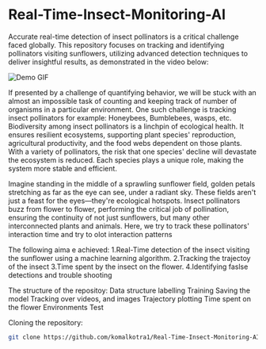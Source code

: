 # Real-Time-Insect-Monitoring-AI

Accurate real-time detection of insect pollinators is a critical challenge faced globally. This repository focuses on tracking and identifying pollinators visiting sunflowers, utilizing advanced detection techniques to deliver insightful results, as demonstrated in the video below:

![Demo GIF](https://github.com/komalkotra1/Real-Time-Insect-Monitoring-AI/blob/master/Assets/object_tracking_with_custom_labels.gif)

If presented by a challenge of quantifying behavior, we will be stuck with an almost an impossible task of counting and keeping track of number of organisms in a particular environment. One such challenge is tracking insect pollinators for example: Honeybees, Bumblebees, wasps, etc. Biodiversity among insect pollinators is a linchpin of ecological health. It ensures resilient ecosystems, supporting plant species' reproduction, agricultural productivity, and the food webs dependent on those plants. With a variety of pollinators, the risk that one species' decline will devastate the ecosystem is reduced. Each species plays a unique role, making the system more stable and efficient.

Imagine standing in the middle of a sprawling sunflower field, golden petals stretching as far as the eye can see, under a radiant sky. These fields aren't just a feast for the eyes—they're ecological hotspots. Insect pollinators buzz from flower to flower, performing the critical job of pollination, ensuring the continuity of not just sunflowers, but many other interconnected plants and animals.
Here, we try to track these pollinators' interaction time and try to olot interaction patterns 

The following aima e achieved:
1.Real-Time detection of the insect visiting the sunflower using a machine learning algorithm.
2.Tracking the trajectoy of the insect
3.Time spent by the insect on the flower.
4.Identifying faslse detections and trouble shooting 

The structure of the repositoy:
Data structure
labelling
Training
Saving the model
Tracking over videos, and images
Trajectory plotting 
Time spent on the flower
Environments 
Test


Cloning the repository: 

```bash
git clone https://github.com/komalkotra1/Real-Time-Insect-Monitoring-AI.git

